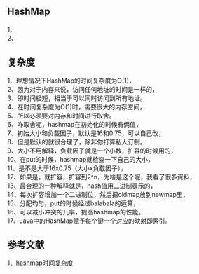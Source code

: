 

## HashMap    
1、    
2、    

## 复杂度    
1、理想情况下HashMap的时间复杂度为O(1)，     
2、因为对于内存来说，访问任何地址的时间是一样的，      
3、即时间极短，相当于可以同时访问到所有地址。   
4、在时间复杂度为O(1)时，需要很大的内存空间，     
5、所以必须要对内存和时间进行取舍。     
6、咋取舍呢，hashmap在初始化的时候有俩值，     
7、初始大小和负载因子，默认是16和0.75，可以自己改，     
8、但是默认的就很合理了，除非你打算私人订制。      
9、大小不用解释，负载因子就是一个小数，扩容的时候用的，      
10、在put的时候，hashmap就检查一下自己的大小，       
11、是不是大于16x0.75（大小x负载因子），      
12、如果是，就扩容，扩容到2^n，为啥是这个呢，我看了很多资料，     
13、最合理的一种解释就是，hash值用二进制表示的，     
14、每次扩容增加一个二进制位，然后把oldmap放到newmap里，       
15、分配均匀，put的时候经过balabala的运算，      
16、可以减小冲突的几率，提高hashmap的性能。     
17、Java中的HashMap赋予每个键一个对应的映射即索引。   

## 参考文献    
1、[hashmap时间复杂度](https://www.cnblogs.com/BBchao/p/7878699.html)     
